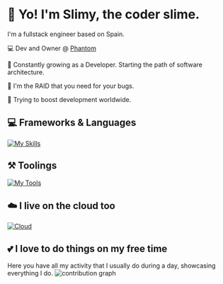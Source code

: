 # 🤙 Yo! I'm Slimy, the coder slime.
I'm a fullstack engineer based on Spain.

💻 Dev and Owner @ [Phantom](https://github.com/withphantom)

🌱 Constantly growing as a Developer. Starting the path of software architecture.

🐛 I'm the RAID that you need for your bugs.

🚀 Trying to boost development worldwide.

## 💻 Frameworks & Languages
[![My Skills](https://skillicons.dev/icons?i=js,html,css,ts,rust,wasm,nodejs,react,sass,svelte,tailwind,webpack,nestjs,nextjs,js,go,cs,bootstrap,astro,py,vitest,vite)](https://skillicons.dev)

## ⚒️ Toolings
[![My Tools](https://skillicons.dev/icons?i=vscode,visualstudio,windows,linux,yarn,npm,pnpm,bun,bash,graphql,mongodb,mysql)](https://skillicons.dev)

## ☁️ I live on the cloud too
[![Cloud](https://skillicons.dev/icons?i=aws,cloudflare,docker,dynamodb,kubernetes,vercel,workers)](https://skillicons.dev)

## 💕 I love to do things on my free time
Here you have all my activity that I usually do during a day, showcasing everything I do.
<img src="https://raw.githubusercontent.com/glitchedslimy/glitchedslimy/output/github-contribution-grid-snake.svg" alt="contribution graph" />

